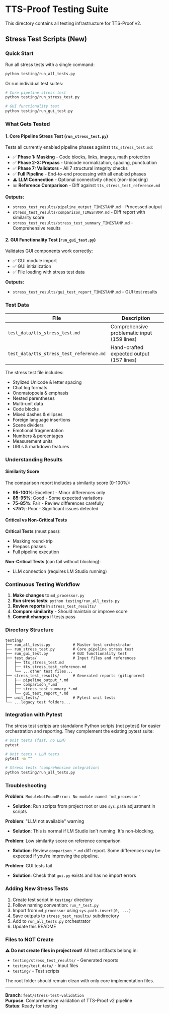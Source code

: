 # TTS-Proof Testing Suite

This directory contains all testing infrastructure for TTS-Proof v2.

## Stress Test Scripts (New)

### Quick Start

Run all stress tests with a single command:

```bash
python testing/run_all_tests.py
```

Or run individual test suites:

```bash
# Core pipeline stress test
python testing/run_stress_test.py

# GUI functionality test
python testing/run_gui_test.py
```

### What Gets Tested

#### 1. Core Pipeline Stress Test (`run_stress_test.py`)

Tests all currently enabled pipeline phases against `tts_stress_test.md`:

- ✅ **Phase 1: Masking** - Code blocks, links, images, math protection
- ✅ **Phase 2-3: Prepass** - Unicode normalization, spacing, punctuation
- ✅ **Phase 7: Validators** - All 7 structural integrity checks
- ✅ **Full Pipeline** - End-to-end processing with all enabled phases
- ⚠️ **LLM Connection** - Optional connectivity check (non-blocking)
- 📊 **Reference Comparison** - Diff against `tts_stress_test_reference.md`

**Outputs:**
- `stress_test_results/pipeline_output_TIMESTAMP.md` - Processed output
- `stress_test_results/comparison_TIMESTAMP.md` - Diff report with similarity score
- `stress_test_results/stress_test_summary_TIMESTAMP.md` - Comprehensive results

#### 2. GUI Functionality Test (`run_gui_test.py`)

Validates GUI components work correctly:

- ✅ GUI module import
- ✅ GUI initialization
- ✅ File loading with stress test data

**Outputs:**
- `stress_test_results/gui_test_report_TIMESTAMP.md` - GUI test results

### Test Data

| File | Description |
|------|-------------|
| `test_data/tts_stress_test.md` | Comprehensive problematic input (159 lines) |
| `test_data/tts_stress_test_reference.md` | Hand-crafted expected output (157 lines) |

The stress test file includes:
- Stylized Unicode & letter spacing
- Chat log formats
- Onomatopoeia & emphasis
- Nested parentheses
- Multi-unit data
- Code blocks
- Mixed dashes & ellipses
- Foreign language insertions
- Scene dividers
- Emotional fragmentation
- Numbers & percentages
- Measurement units
- URLs & markdown features

### Understanding Results

#### Similarity Score

The comparison report includes a similarity score (0-100%):

- **95-100%**: Excellent - Minor differences only
- **85-95%**: Good - Some expected variations
- **75-85%**: Fair - Review differences carefully
- **<75%**: Poor - Significant issues detected

#### Critical vs Non-Critical Tests

**Critical Tests** (must pass):
- Masking round-trip
- Prepass phases
- Full pipeline execution

**Non-Critical Tests** (can fail without blocking):
- LLM connection (requires LM Studio running)

### Continuous Testing Workflow

1. **Make changes** to `md_processor.py`
2. **Run stress tests**: `python testing/run_all_tests.py`
3. **Review reports** in `stress_test_results/`
4. **Compare similarity** - Should maintain or improve score
5. **Commit changes** if tests pass

### Directory Structure

```
testing/
├── run_all_tests.py          # Master test orchestrator
├── run_stress_test.py        # Core pipeline stress test
├── run_gui_test.py           # GUI functionality test
├── test_data/                # Input files and references
│   ├── tts_stress_test.md
│   ├── tts_stress_test_reference.md
│   └── ...other test files...
├── stress_test_results/      # Generated reports (gitignored)
│   ├── pipeline_output_*.md
│   ├── comparison_*.md
│   ├── stress_test_summary_*.md
│   └── gui_test_report_*.md
├── unit_tests/               # Pytest unit tests
└── ...legacy test folders...
```

### Integration with Pytest

The stress test scripts are standalone Python scripts (not pytest) for easier orchestration and reporting. They complement the existing pytest suite:

```bash
# Unit tests (fast, no LLM)
pytest

# Unit tests + LLM tests
pytest -m ""

# Stress tests (comprehensive integration)
python testing/run_all_tests.py
```

### Troubleshooting

**Problem**: `ModuleNotFoundError: No module named 'md_processor'`
- **Solution**: Run scripts from project root or use `sys.path` adjustment in scripts

**Problem**: "LLM not available" warning
- **Solution**: This is normal if LM Studio isn't running. It's non-blocking.

**Problem**: Low similarity score on reference comparison
- **Solution**: Review `comparison_*.md` diff report. Some differences may be expected if you're improving the pipeline.

**Problem**: GUI tests fail
- **Solution**: Check that `gui.py` exists and has no import errors

### Adding New Stress Tests

1. Create test script in `testing/` directory
2. Follow naming convention: `run_*_test.py`
3. Import from `md_processor` using `sys.path.insert(0, ...)`
4. Save outputs to `stress_test_results/` subdirectory
5. Add to `run_all_tests.py` orchestrator
6. Update this README

### Files to NOT Create

⚠️ **Do not create files in project root!** All test artifacts belong in:
- `testing/stress_test_results/` - Generated reports
- `testing/test_data/` - Input files
- `testing/` - Test scripts

The root folder should remain clean with only core implementation files.

---

**Branch**: `feat/stress-test-validation`  
**Purpose**: Comprehensive validation of TTS-Proof v2 pipeline  
**Status**: Ready for testing
